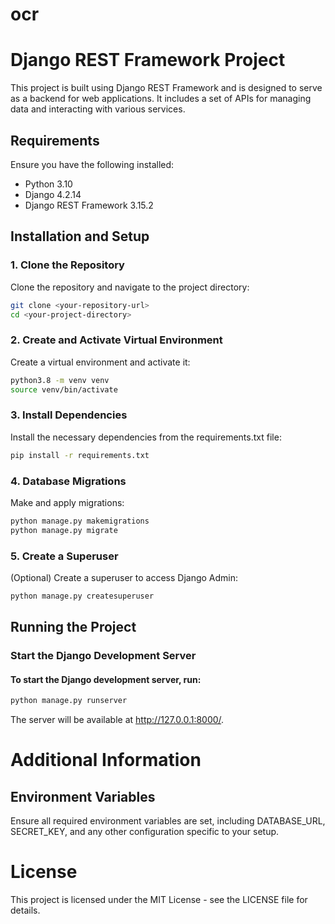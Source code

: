 # ocr
# Django REST Framework Project

This project is built using Django REST Framework and is designed to serve as a backend for web applications. It includes a set of APIs for managing data and interacting with various services.

## Requirements

Ensure you have the following installed:

- Python 3.10
- Django 4.2.14
- Django REST Framework 3.15.2

## Installation and Setup

### 1. Clone the Repository

Clone the repository and navigate to the project directory:

```bash
git clone <your-repository-url>
cd <your-project-directory>
```

### 2. Create and Activate Virtual Environment
Create a virtual environment and activate it:
```bash
python3.8 -m venv venv
source venv/bin/activate
```
### 3. Install Dependencies
Install the necessary dependencies from the requirements.txt file:
```bash
pip install -r requirements.txt
```
### 4. Database Migrations
Make and apply migrations:
```bash
python manage.py makemigrations
python manage.py migrate
```
### 5. Create a Superuser
(Optional) Create a superuser to access Django Admin:
```bash
python manage.py createsuperuser
```

## Running the Project

### Start the Django Development Server
#### To start the Django development server, run:
```bash
python manage.py runserver
```
The server will be available at http://127.0.0.1:8000/.


# Additional Information

## Environment Variables
Ensure all required environment variables are set, including DATABASE_URL, SECRET_KEY, and any other configuration specific to your setup.

# License
This project is licensed under the MIT License - see the LICENSE file for details.